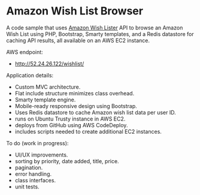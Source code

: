 # Amazon Wish List Browser

A code sample that uses <a href="http://doitlikejustin.github.io/amazon-wish-lister/">Amazon Wish Lister</a> API to browse an Amazon Wish List using PHP, Bootstrap, Smarty templates, and a Redis datastore for caching API results, all available on an AWS EC2 instance.

AWS endpoint:
- http://52.24.26.122/wishlist/

Application details:
- Custom MVC architecture.
- Flat include structure minimizes class overhead.
- Smarty template engine.
- Mobile-ready responsive design using Bootstrap.
- Uses Redis datastore to cache Amazon wish list data per user ID.
- runs on Ubuntu Trusty instance in AWS EC2.
- deploys from GitHub using AWS CodeDeploy.
- includes scripts needed to create additional EC2 instances.

To do (work in progress):
- UI/UX improvements.
- sorting by priority, date added, title, price.
- pagination.
- error handling.
- class interfaces.
- unit tests.
